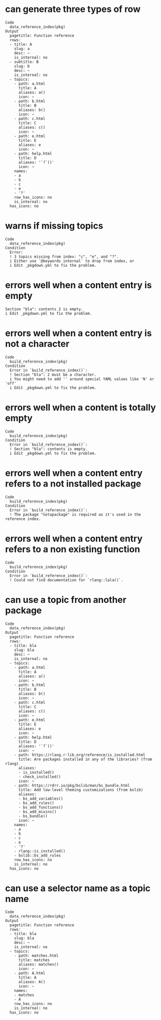 # can generate three types of row

    Code
      data_reference_index(pkg)
    Output
      pagetitle: Function reference
      rows:
      - title: A
        slug: a
        desc: ~
        is_internal: no
      - subtitle: B
        slug: b
        desc: ~
        is_internal: no
      - topics:
        - path: a.html
          title: A
          aliases: a()
          icon: ~
        - path: b.html
          title: B
          aliases: b()
          icon: ~
        - path: c.html
          title: C
          aliases: c()
          icon: ~
        - path: e.html
          title: E
          aliases: e
          icon: ~
        - path: help.html
          title: D
          aliases: '`?`()'
          icon: ~
        names:
        - a
        - b
        - c
        - e
        - '?'
        row_has_icons: no
        is_internal: no
      has_icons: no
      

# warns if missing topics

    Code
      data_reference_index(pkg)
    Condition
      Error:
      ! 3 topics missing from index: "c", "e", and "?".
      i Either use `@keywords internal` to drop from index, or
      i Edit _pkgdown.yml to fix the problem.

# errors well when a content entry is empty

    Section "bla": contents 2 is empty.
    i Edit _pkgdown.yml to fix the problem.

# errors well when a content entry is not a character

    Code
      build_reference_index(pkg)
    Condition
      Error in `build_reference_index()`:
      ! Section "bla": 2 must be a character.
      i You might need to add '' around special YAML values like 'N' or 'off'
      i Edit _pkgdown.yml to fix the problem.

# errors well when a content is totally empty

    Code
      build_reference_index(pkg)
    Condition
      Error in `build_reference_index()`:
      ! Section "bla": contents is empty.
      i Edit _pkgdown.yml to fix the problem.

# errors well when a content entry refers to a not installed package

    Code
      build_reference_index(pkg)
    Condition
      Error in `build_reference_index()`:
      ! The package "notapackage" is required as it's used in the reference index.

# errors well when a content entry refers to a non existing function

    Code
      build_reference_index(pkg)
    Condition
      Error in `build_reference_index()`:
      ! Could not find documentation for `rlang::lala()`.

# can use a topic from another package

    Code
      data_reference_index(pkg)
    Output
      pagetitle: Function reference
      rows:
      - title: bla
        slug: bla
        desc: ~
        is_internal: no
      - topics:
        - path: a.html
          title: A
          aliases: a()
          icon: ~
        - path: b.html
          title: B
          aliases: b()
          icon: ~
        - path: c.html
          title: C
          aliases: c()
          icon: ~
        - path: e.html
          title: E
          aliases: e
          icon: ~
        - path: help.html
          title: D
          aliases: '`?`()'
          icon: ~
        - path: https://rlang.r-lib.org/reference/is_installed.html
          title: Are packages installed in any of the libraries? (from rlang)
          aliases:
          - is_installed()
          - check_installed()
          icon: ~
        - path: https://rdrr.io/pkg/bslib/man/bs_bundle.html
          title: Add low-level theming customizations (from bslib)
          aliases:
          - bs_add_variables()
          - bs_add_rules()
          - bs_add_functions()
          - bs_add_mixins()
          - bs_bundle()
          icon: ~
        names:
        - a
        - b
        - c
        - e
        - '?'
        - rlang::is_installed()
        - bslib::bs_add_rules
        row_has_icons: no
        is_internal: no
      has_icons: no
      

# can use a selector name as a topic name

    Code
      data_reference_index(pkg)
    Output
      pagetitle: Function reference
      rows:
      - title: bla
        slug: bla
        desc: ~
        is_internal: no
      - topics:
        - path: matches.html
          title: matches
          aliases: matches()
          icon: ~
        - path: A.html
          title: A
          aliases: A()
          icon: ~
        names:
        - matches
        - A
        row_has_icons: no
        is_internal: no
      has_icons: no
      

